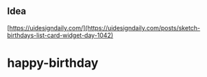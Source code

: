 ## Idea

[https://uidesigndaily.com/](https://uidesigndaily.com/posts/sketch-birthdays-list-card-widget-day-1042)
# happy-birthday
